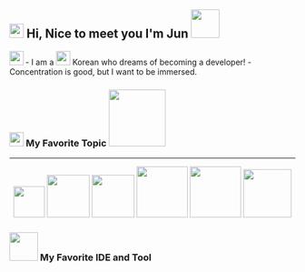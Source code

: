 <h2>
<img src="https://media1.giphy.com/media/dUrwf15oqr6Dds6g6U/giphy.gif?cid=ecf05e47rzg2n23w11afb5xol56wf0lyodrgchzqlumja0v7&rid=giphy.gif&ct=s" width="25"> Hi, Nice to meet you I'm Jun <img src="https://media1.giphy.com/media/LrXAkOxhUT1S0/giphy.gif?cid=ecf05e47qwsva15kno2e3tzru1p3ovbu9akgkvmpk7fhfrao&rid=giphy.gif&ct=g" width="50"></h2>

<p>- I am a <img src="https://upload.wikimedia.org/wikipedia/commons/thumb/0/09/Flag_of_South_Korea.svg/255px-Flag_of_South_Korea.svg.png" width="25"> Korean who dreams of becoming a developer!
<img align="left" src="https://media3.giphy.com/media/WtgdtRAtXVEVwd7aax/giphy.gif?cid=ecf05e47dz3iixxwsrgk0800qc6dxvp47me985rk6zuph567&rid=giphy.gif&ct=s" width="25">
- Concentration is good, but I want to be immersed.
</p>

### <img src="https://media2.giphy.com/media/Za985AFQHREMZYnXkE/giphy.gif?cid=ecf05e47d24mqh3i0mliavkda7nb28d7hzhp561ke4c0x1bh&rid=giphy.gif&ct=s" width="25"> My Favorite Topic <img src="https://media1.giphy.com/media/aNqEFrYVnsS52/giphy.gif?cid=ecf05e472p2g1wqvaqez1reihbsyswzgjz8t87z9c70mg3w8&rid=giphy.gif&ct=g" width="100">
<hr>
<p align=center>
  
<img src="https://img.shields.io/badge/Js-F7DF1E?style=for-the-badge&logo=JavaScript&logoColor=black" width="55">
<img src="https://img.shields.io/badge/Java-007396?style=for-the-badge&logo=Java&logoColor=black" width="75">
<img src="https://img.shields.io/badge/Node-339933?style=for-the-badge&logo=Node.js&logoColor=black" width="75">
<img src="https://img.shields.io/badge/Ubuntu-E95420?style=for-the-badge&logo=Ubuntu&logoColor=black" width="90">
<img src="https://img.shields.io/badge/Python-3776AB?style=for-the-badge&logo=Python&logoColor=white" width="90">
<img src="https://img.shields.io/badge/MySQL-4479A1?style=for-the-badge&logo=MySQL&logoColor=black" width="85"> 

</p>

### <img src="https://media2.giphy.com/media/KfSOWTWvN03AktOl5Q/giphy.gif?cid=ecf05e474izplqr5j2ewn6p3xph3hjsmm3mgp60s1q2g8bbm&rid=giphy.gif&ct=s" width="50">  My Favorite IDE and Tool
  
